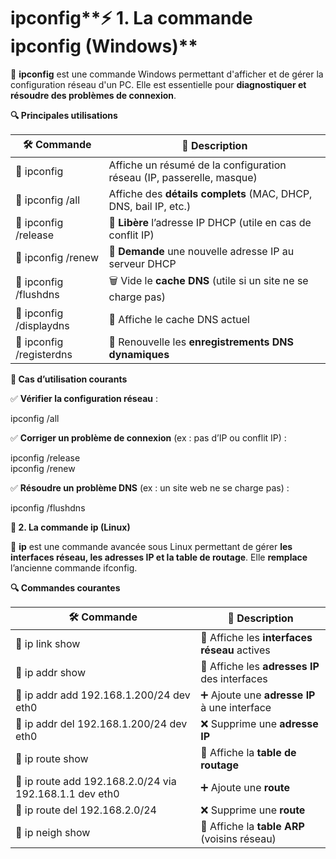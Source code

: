 # ipconfig**⚡ 1. La commande ipconfig (Windows)**

📌 **ipconfig** est une commande Windows permettant d'afficher et de gérer la configuration réseau d'un PC. Elle est essentielle pour **diagnostiquer et résoudre des problèmes de connexion**.

**🔍 Principales utilisations**

| **🛠️ Commande** | **📖 Description** |
|----|----|
| 🔹 ipconfig | Affiche un résumé de la configuration réseau (IP, passerelle, masque) |
| 🔹 ipconfig /all | Affiche des **détails complets** (MAC, DHCP, DNS, bail IP, etc.) |
| 🔹 ipconfig /release | 🚀 **Libère** l’adresse IP DHCP (utile en cas de conflit IP) |
| 🔹 ipconfig /renew | 🔄 **Demande** une nouvelle adresse IP au serveur DHCP |
| 🔹 ipconfig /flushdns | 🗑️ Vide le **cache DNS** (utile si un site ne se charge pas) |
| 🔹 ipconfig /displaydns | 📜 Affiche le cache DNS actuel |
| 🔹 ipconfig /registerdns | 🔁 Renouvelle les **enregistrements DNS dynamiques** |

**📌 Cas d’utilisation courants**

✅ **Vérifier la configuration réseau** :

ipconfig /all

✅ **Corriger un problème de connexion** (ex : pas d’IP ou conflit IP) :

ipconfig /release  
ipconfig /renew

✅ **Résoudre un problème DNS** (ex : un site web ne se charge pas) :

ipconfig /flushdns

**🐧 2. La commande ip (Linux)**

📌 **ip** est une commande avancée sous Linux permettant de gérer **les interfaces réseau, les adresses IP et la table de routage**. Elle **remplace** l’ancienne commande ifconfig.

**🔍 Commandes courantes**

| **🛠️ Commande** | **📖 Description** |
|----|----|
| 🔹 ip link show | 📜 Affiche les **interfaces réseau** actives |
| 🔹 ip addr show | 📜 Affiche les **adresses IP** des interfaces |
| 🔹 ip addr add 192.168.1.200/24 dev eth0 | ➕ Ajoute une **adresse IP** à une interface |
| 🔹 ip addr del 192.168.1.200/24 dev eth0 | ❌ Supprime une **adresse IP** |
| 🔹 ip route show | 📜 Affiche la **table de routage** |
| 🔹 ip route add 192.168.2.0/24 via 192.168.1.1 dev eth0 | ➕ Ajoute une **route** |
| 🔹 ip route del 192.168.2.0/24 | ❌ Supprime une **route** |
| 🔹 ip neigh show | 📜 Affiche la **table ARP** (voisins réseau) |
